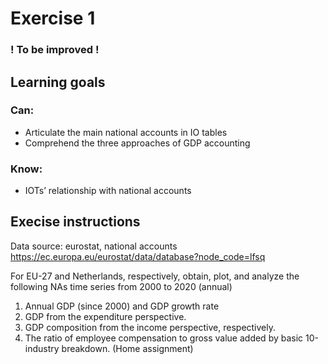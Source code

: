 # Exercise 1 
### ! To be improved ! 

## Learning goals
### Can:
- Articulate the main national accounts in IO tables
- Comprehend the three approaches of GDP accounting

[comment]: <> (it's not clear to me what "Articulate" really means in this context. I think )

### Know:
- IOTs’ relationship with national accounts

## Execise instructions
Data source: eurostat, national accounts https://ec.europa.eu/eurostat/data/database?node_code=lfsq

For EU-27 and Netherlands, respectively, obtain, plot, and analyze the following NAs time series from 2000 to 2020 (annual)
1. Annual GDP (since 2000) and GDP growth rate
2. GDP from the expenditure perspective.
3. GDP composition from the income perspective, respectively.
4. The ratio of employee compensation to gross value added by basic 10-industry breakdown. (Home assignment)
